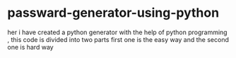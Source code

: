 # passward-generator-using-python
her i have created a python generator  with the help of python programming  ,  this code is divided into two parts first one is the easy way and the second one is hard way 
